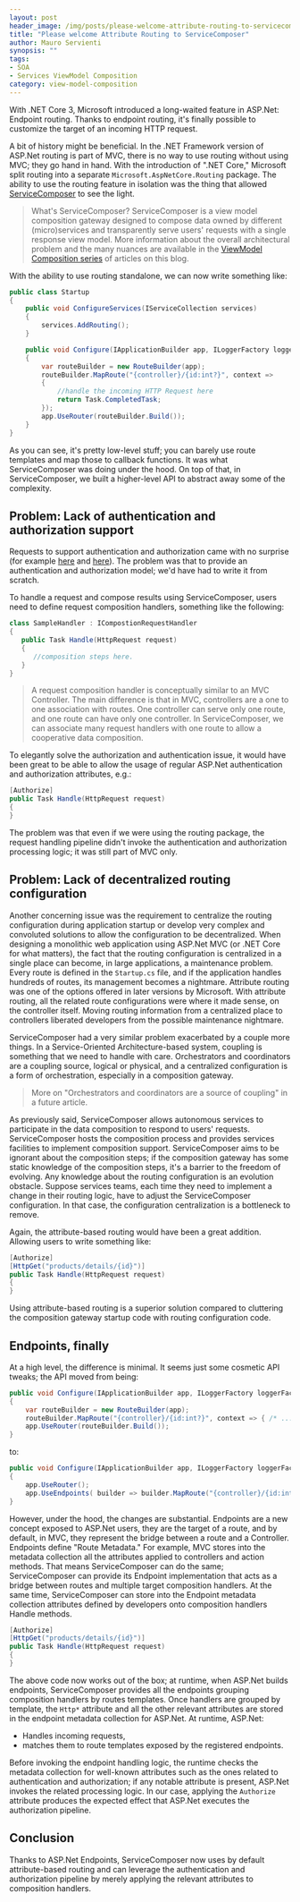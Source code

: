 ```yaml
---
layout: post
header_image: /img/posts/please-welcome-attribute-routing-to-servicecomposer/header.jpg
title: "Please welcome Attribute Routing to ServiceComposer"
author: Mauro Servienti
synopsis: ""
tags:
- SOA
- Services ViewModel Composition
category: view-model-composition
---
```


With .NET Core 3, Microsoft introduced a long-waited feature in ASP.Net: Endpoint routing. Thanks to endpoint routing, it's finally possible to customize the target of an incoming HTTP request.

A bit of history might be beneficial. In the .NET Framework version of ASP.Net routing is part of MVC, there is no way to use routing without using MVC; they go hand in hand. With the introduction of ".NET Core," Microsoft split routing into a separate `Microsoft.AspNetCore.Routing` package. The ability to use the routing feature in isolation was the thing that allowed [ServiceComposer](https://github.com/ServiceComposer) to see the light.

> What's ServiceComposer? ServiceComposer is a view model composition gateway designed to compose data owned by different (micro)services and transparently serve users' requests with a single response view model. More information about the overall architectural problem and the many nuances are available in the [ViewModel Composition series](https://milestone.topics.it/categories/view-model-composition) of articles on this blog.

With the ability to use routing standalone, we can now write something like:

```csharp
public class Startup
{
    public void ConfigureServices(IServiceCollection services)
    {
        services.AddRouting();
    }

    public void Configure(IApplicationBuilder app, ILoggerFactory loggerFactory)
    {
        var routeBuilder = new RouteBuilder(app);
        routeBuilder.MapRoute("{controller}/{id:int?}", context =>
        {
            //handle the incoming HTTP Request here
            return Task.CompletedTask;
        });
        app.UseRouter(routeBuilder.Build());
    }
}
```

As you can see, it's pretty low-level stuff; you can barely use route templates and map those to callback functions. It was what ServiceComposer was doing under the hood. On top of that, in ServiceComposer, we built a higher-level API to abstract away some of the complexity.

## Problem: Lack of authentication and authorization support

Requests to support authentication and authorization came with no surprise (for example [here](https://github.com/ServiceComposer/ServiceComposer.AspNetCore.Mvc/issues/53) and [here](https://github.com/mauroservienti/designing-a-ui-for-microservices-demos/issues/2)). The problem was that to provide an authentication and authorization model; we'd have had to write it from scratch.

To handle a request and compose results using ServiceComposer, users need to define request composition handlers, something like the following:

```csharp
class SampleHandler : ICompostionRequestHandler
{
   public Task Handle(HttpRequest request)
   {
      //composition steps here.
   }
}
```

> A request composition handler is conceptually similar to an MVC Controller. The main difference is that in MVC, controllers are a one to one association with routes. One controller can serve only one route, and one route can have only one controller. In ServiceComposer, we can associate many request handlers with one route to allow a cooperative data composition.

To elegantly solve the authorization and authentication issue, it would have been great to be able to allow the usage of regular ASP.Net authentication and authorization attributes, e.g.:

```csharp
[Authorize]
public Task Handle(HttpRequest request)
{
}
```

The problem was that even if we were using the routing package, the request handling pipeline didn't invoke the authentication and authorization processing logic; it was still part of MVC only.

## Problem: Lack of decentralized routing configuration

Another concerning issue was the requirement to centralize the routing configuration during application startup or develop very complex and convoluted solutions to allow the configuration to be decentralized.
When designing a monolithic web application using ASP.Net MVC (or .NET Core for what matters), the fact that the routing configuration is centralized in a single place can become, in large applications, a maintenance problem. Every route is defined in the `Startup.cs` file, and if the application handles hundreds of routes, its management becomes a nightmare. Attribute routing was one of the options offered in later versions by Microsoft. With attribute routing, all the related route configurations were where it made sense, on the controller itself. Moving routing information from a centralized place to controllers liberated developers from the possible maintenance nightmare.

ServiceComposer had a very similar problem exacerbated by a couple more things. In a Service-Oriented Architecture-based system, coupling is something that we need to handle with care. Orchestrators and coordinators are a coupling source, logical or physical, and a centralized configuration is a form of orchestration, especially in a composition gateway.

> More on "Orchestrators and coordinators are a source of coupling" in a future article.

As previously said, ServiceComposer allows autonomous services to participate in the data composition to respond to users' requests. ServiceComposer hosts the composition process and provides services facilities to implement composition support. ServiceComposer aims to be ignorant about the composition steps; if the composition gateway has some static knowledge of the composition steps, it's a barrier to the freedom of evolving. Any knowledge about the routing configuration is an evolution obstacle. Suppose services teams, each time they need to implement a change in their routing logic, have to adjust the ServiceComposer configuration. In that case, the configuration centralization is a bottleneck to remove.

Again, the attribute-based routing would have been a great addition. Allowing users to write something like:

```csharp
[Authorize]
[HttpGet("products/details/{id}")]
public Task Handle(HttpRequest request)
{
}
```

Using attribute-based routing is a superior solution compared to cluttering the composition gateway startup code with routing configuration code.

## Endpoints, finally

At a high level, the difference is minimal. It seems just some cosmetic API tweaks; the API moved from being:

```csharp
public void Configure(IApplicationBuilder app, ILoggerFactory loggerFactory)
{
    var routeBuilder = new RouteBuilder(app);
    routeBuilder.MapRoute("{controller}/{id:int?}", context => { /* ... */ });
    app.UseRouter(routeBuilder.Build());
}
```

to:

```csharp
public void Configure(IApplicationBuilder app, ILoggerFactory loggerFactory)
{
    app.UseRouter();
    app.UseEndpoints( builder => builder.MapRoute("{controller}/{id:int?}", context => { /* ... */ }));
}
```

However, under the hood, the changes are substantial. Endpoints are a new concept exposed to ASP.Net users, they are the target of a route, and by default, in MVC, they represent the bridge between a route and a Controller. Endpoints define "Route Metadata." For example, MVC stores into the metadata collection all the attributes applied to controllers and action methods. That means ServiceComposer can do the same; ServiceComposer can provide its Endpoint implementation that acts as a bridge between routes and multiple target composition handlers. At the same time, ServiceComposer can store into the Endpoint metadata collection attributes defined by developers onto composition handlers Handle methods.

```csharp
[Authorize]
[HttpGet("products/details/{id}")]
public Task Handle(HttpRequest request)
{
}
```

The above code now works out of the box; at runtime, when ASP.Net builds endpoints, ServiceComposer provides all the endpoints grouping composition handlers by routes templates. Once handlers are grouped by template, the `Http*` attribute and all the other relevant attributes are stored in the endpoint metadata collection for ASP.Net. At runtime, ASP.Net:

- Handles incoming requests,
- matches them to route templates exposed by the registered endpoints.

Before invoking the endpoint handling logic, the runtime checks the metadata collection for well-known attributes such as the ones related to authentication and authorization; if any notable attribute is present, ASP.Net invokes the related processing logic. In our case, applying the `Authorize` attribute produces the expected effect that ASP.Net executes the authorization pipeline.

## Conclusion 

Thanks to ASP.Net Endpoints, ServiceComposer now uses by default attribute-based routing and can leverage the authentication and authorization pipeline by merely applying the relevant attributes to composition handlers.
